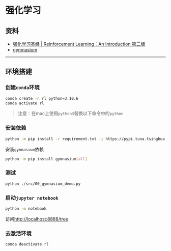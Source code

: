 # 强化学习

## 资料

- [强化学习圣经 | Reinforcement Learning：An introduction 第二版](http://incompleteideas.net/book/RLbook2020.pdf)
- [gymnasium](https://gymnasium.farama.org/)

---

## 环境搭建

### 创建`conda`环境

```sh
conda create -n rl python=3.10.6
conda activate rl
```

> 注意：在mac上使用`python3`替换以下命令中的`python`

### 安装依赖

```sh
python -m pip install -r requirement.txt -i https://pypi.tuna.tsinghua.edu.cn/simple
```

安装`gymnasium`依赖
```sh
python -m pip install gymnasium[all]
```

### 测试

```sh
python ./src/00_gymnasium_demo.py
```


### 启动`jupyter notebook`

```sh
python -m notebook
```

访问[http://localhost:8888/tree](http://localhost:8888/tree)


### 去激活环境

```sh
conda deactivate rl
```